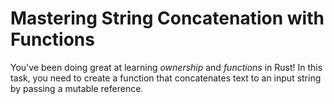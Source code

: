 # Mastering String Concatenation with Functions

You've been doing great at learning *ownership* and *functions* in Rust! In this task, you need to create a function that concatenates text to an input string by passing a mutable reference.